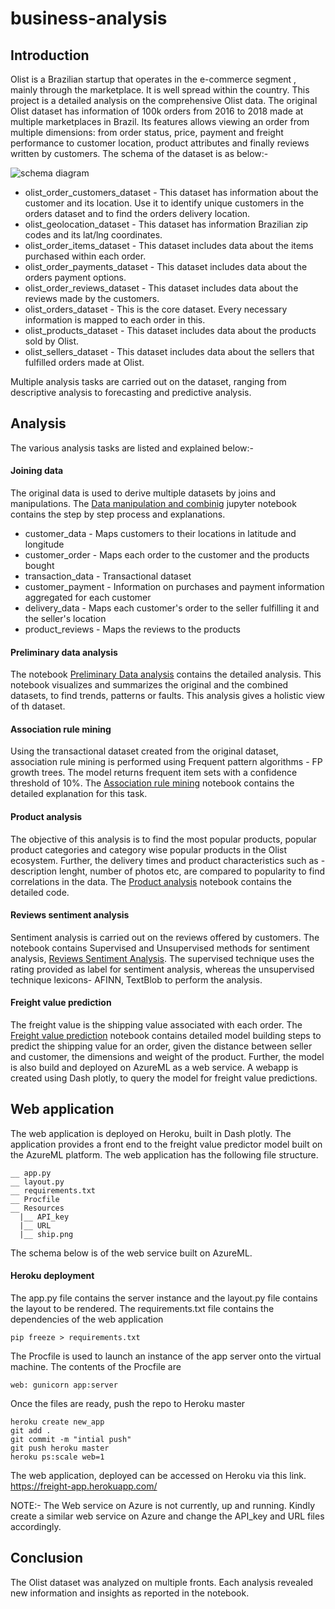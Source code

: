 # business-analysis

## Introduction
Olist is a Brazilian startup that operates in the e-commerce segment , mainly through the marketplace. It is well spread within the country. This project is a detailed analysis on the comprehensive Olist data. The original Olist dataset has information of 100k orders from 2016 to 2018 made at multiple marketplaces in Brazil. Its features allows viewing an order from multiple dimensions: from order status, price, payment and freight performance to customer location, product attributes and finally reviews written by customers. The schema of the dataset is as below:-

![schema diagram](https://github.com/rajtulluri/business-analysis/blob/master/Resources/HRhd2Y0.png)

* olist_order_customers_dataset - This dataset has information about the customer and its location. Use it to identify unique customers in the orders dataset and to find the orders delivery location.
* olist_geolocation_dataset - This dataset has information Brazilian zip codes and its lat/lng coordinates.
* olist_order_items_dataset - This dataset includes data about the items purchased within each order.
* olist_order_payments_dataset - This dataset includes data about the orders payment options.
* olist_order_reviews_dataset - This dataset includes data about the reviews made by the customers.
* olist_orders_dataset - This is the core dataset. Every necessary information is mapped to each order in this.
* olist_products_dataset - This dataset includes data about the products sold by Olist.
* olist_sellers_dataset - This dataset includes data about the sellers that fulfilled orders made at Olist.

Multiple analysis tasks are carried out on the dataset, ranging from descriptive analysis to forecasting and predictive analysis.

## Analysis
The various analysis tasks are listed and explained below:-

#### Joining data
The original data is used to derive multiple datasets by joins and manipulations. The [Data manipulation and combinig](https://github.com/rajtulluri/business-analysis/blob/master/Notebooks/Data%20manipulation%20and%20combining.ipynb) jupyter notebook contains the step by step process and explanations. 
* customer_data - Maps customers to their locations in latitude and longitude
* customer_order - Maps each order to the customer and the products bought
* transaction_data - Transactional dataset
* customer_payment - Information on purchases and payment information aggregated for each customer
* delivery_data - Maps each customer's order to the seller fulfilling it and the seller's location
* product_reviews - Maps the reviews to the products

#### Preliminary data analysis
The notebook [Preliminary Data analysis](https://github.com/rajtulluri/business-analysis/blob/master/Notebooks/Preliminary%20Data%20analysis.ipynb) contains the detailed analysis. This notebook visualizes and summarizes the original and the combined datasets, to find trends, patterns or faults. This analysis gives a holistic view of th dataset.

#### Association rule mining
Using the transactional dataset created from the original dataset, association rule mining is performed using Frequent pattern algorithms - FP growth trees. The model returns frequent item sets with a confidence threshold of 10%. The [Association rule mining](https://github.com/rajtulluri/business-analysis/blob/master/Notebooks/Association%20rule%20mining.ipynb) notebook contains the detailed explanation for this task.

#### Product analysis
The objective of this analysis is to find the most popular products, popular product categories and category wise popular products in the Olist ecosystem. Further, the delivery times and product characteristics such as - description lenght, number of photos etc, are compared to popularity to find correlations in the data. The [Product analysis](https://github.com/rajtulluri/business-analysis/blob/master/Notebooks/Product%20analysis.ipynb) notebook contains the detailed code.

#### Reviews sentiment analysis
Sentiment analysis is carried out on the reviews offered by customers. The notebook contains Supervised and Unsupervised methods for sentiment analysis, [Reviews Sentiment Analysis](https://github.com/rajtulluri/business-analysis/blob/master/Notebooks/Reviews%20Sentiment%20Analysis.ipynb). The supervised technique uses the rating provided as label for sentiment analysis, whereas the unsupervised technique lexicons- AFINN, TextBlob to perform the analysis.

#### Freight value prediction
The freight value is the shipping value associated with each order. The [Freight value prediction](https://github.com/rajtulluri/business-analysis/blob/master/Notebooks/Freight%20value%20prediction.ipynb) notebook contains detailed model building steps to predict the shipping value for an order, given the distance between seller and customer, the dimensions and weight of the product. Further, the model is also build and deployed on AzureML as a web service. A webapp is created using Dash plotly, to query the model for freight value predictions.

## Web application
The web application is deployed on Heroku, built in Dash plotly. The application provides a front end to the freight value predictor model built on the AzureML platform. The web application has the following file structure.

    __ app.py
    __ layout.py
    __ requirements.txt
    __ Procfile
    __ Resources
      |__ API_key
      |__ URL 
      |__ ship.png

The schema below is of the web service built on AzureML.

#### Heroku deployment
The app.py file contains the server instance and the layout.py file contains the layout to be rendered. 
The requirements.txt file contains the dependencies of the web application
    
    pip freeze > requirements.txt
    
The Procfile is used to launch an instance of the app server onto the virtual machine. The contents of the Procfile are

    web: gunicorn app:server
    
Once the files are ready, push the repo to Heroku master
 
    heroku create new_app
    git add .
    git commit -m "intial push"
    git push heroku master
    heroku ps:scale web=1
    
The web application, deployed can be accessed on Heroku via this link. https://freight-app.herokuapp.com/

NOTE:- The Web service on Azure is not currently, up and running. Kindly create a similar web service on Azure and change the API_key and URL files accordingly.

## Conclusion
The Olist dataset was analyzed on multiple fronts. Each analysis revealed new information and insights as reported in the notebook. 

